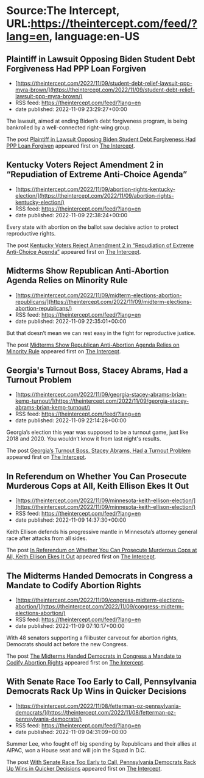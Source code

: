 # Source:The Intercept, URL:https://theintercept.com/feed/?lang=en, language:en-US

## Plaintiff in Lawsuit Opposing Biden Student Debt Forgiveness Had PPP Loan Forgiven
 - [https://theintercept.com/2022/11/09/student-debt-relief-lawsuit-ppp-myra-brown/](https://theintercept.com/2022/11/09/student-debt-relief-lawsuit-ppp-myra-brown/)
 - RSS feed: https://theintercept.com/feed/?lang=en
 - date published: 2022-11-09 23:29:27+00:00

<p>The lawsuit, aimed at ending Biden’s debt forgiveness program, is being bankrolled by a well-connected right-wing group.</p>
<p>The post <a href="https://theintercept.com/2022/11/09/student-debt-relief-lawsuit-ppp-myra-brown/" rel="nofollow">Plaintiff in Lawsuit Opposing Biden Student Debt Forgiveness Had PPP Loan Forgiven</a> appeared first on <a href="https://theintercept.com" rel="nofollow">The Intercept</a>.</p>

## Kentucky Voters Reject Amendment 2 in “Repudiation of Extreme Anti-Choice Agenda”
 - [https://theintercept.com/2022/11/09/abortion-rights-kentucky-election/](https://theintercept.com/2022/11/09/abortion-rights-kentucky-election/)
 - RSS feed: https://theintercept.com/feed/?lang=en
 - date published: 2022-11-09 22:38:24+00:00

<p>Every state with abortion on the ballot saw decisive action to protect reproductive rights.</p>
<p>The post <a href="https://theintercept.com/2022/11/09/abortion-rights-kentucky-election/" rel="nofollow">Kentucky Voters Reject Amendment 2 in “Repudiation of Extreme Anti-Choice Agenda”</a> appeared first on <a href="https://theintercept.com" rel="nofollow">The Intercept</a>.</p>

## Midterms Show Republican Anti-Abortion Agenda Relies on Minority Rule
 - [https://theintercept.com/2022/11/09/midterm-elections-abortion-republicans/](https://theintercept.com/2022/11/09/midterm-elections-abortion-republicans/)
 - RSS feed: https://theintercept.com/feed/?lang=en
 - date published: 2022-11-09 22:35:01+00:00

<p>But that doesn’t mean we can rest easy in the fight for reproductive justice.</p>
<p>The post <a href="https://theintercept.com/2022/11/09/midterm-elections-abortion-republicans/" rel="nofollow">Midterms Show Republican Anti-Abortion Agenda Relies on Minority Rule</a> appeared first on <a href="https://theintercept.com" rel="nofollow">The Intercept</a>.</p>

## Georgia's Turnout Boss, Stacey Abrams, Had a Turnout Problem
 - [https://theintercept.com/2022/11/09/georgia-stacey-abrams-brian-kemp-turnout/](https://theintercept.com/2022/11/09/georgia-stacey-abrams-brian-kemp-turnout/)
 - RSS feed: https://theintercept.com/feed/?lang=en
 - date published: 2022-11-09 22:14:28+00:00

<p>Georgia’s election this year was supposed to be a turnout game, just like 2018 and 2020. You wouldn’t know it from last night's results.</p>
<p>The post <a href="https://theintercept.com/2022/11/09/georgia-stacey-abrams-brian-kemp-turnout/" rel="nofollow">Georgia&#8217;s Turnout Boss, Stacey Abrams, Had a Turnout Problem</a> appeared first on <a href="https://theintercept.com" rel="nofollow">The Intercept</a>.</p>

## In Referendum on Whether You Can Prosecute Murderous Cops at All, Keith Ellison Ekes It Out
 - [https://theintercept.com/2022/11/09/minnesota-keith-ellison-election/](https://theintercept.com/2022/11/09/minnesota-keith-ellison-election/)
 - RSS feed: https://theintercept.com/feed/?lang=en
 - date published: 2022-11-09 14:37:30+00:00

<p>Keith Ellison defends his progressive mantle in Minnesota’s attorney general race after attacks from all sides.</p>
<p>The post <a href="https://theintercept.com/2022/11/09/minnesota-keith-ellison-election/" rel="nofollow">In Referendum on Whether You Can Prosecute Murderous Cops at All, Keith Ellison Ekes It Out</a> appeared first on <a href="https://theintercept.com" rel="nofollow">The Intercept</a>.</p>

## The Midterms Handed Democrats in Congress a Mandate to Codify Abortion Rights
 - [https://theintercept.com/2022/11/09/congress-midterm-elections-abortion/](https://theintercept.com/2022/11/09/congress-midterm-elections-abortion/)
 - RSS feed: https://theintercept.com/feed/?lang=en
 - date published: 2022-11-09 07:10:17+00:00

<p>With 48 senators supporting a filibuster carveout for abortion rights, Democrats should act before the new Congress.</p>
<p>The post <a href="https://theintercept.com/2022/11/09/congress-midterm-elections-abortion/" rel="nofollow">The Midterms Handed Democrats in Congress a Mandate to Codify Abortion Rights</a> appeared first on <a href="https://theintercept.com" rel="nofollow">The Intercept</a>.</p>

## With Senate Race Too Early to Call, Pennsylvania Democrats Rack Up Wins in Quicker Decisions
 - [https://theintercept.com/2022/11/08/fetterman-oz-pennsylvania-democrats/](https://theintercept.com/2022/11/08/fetterman-oz-pennsylvania-democrats/)
 - RSS feed: https://theintercept.com/feed/?lang=en
 - date published: 2022-11-09 04:31:09+00:00

<p>Summer Lee, who fought off big spending by Republicans and their allies at AIPAC, won a House seat and will join the Squad in D.C.</p>
<p>The post <a href="https://theintercept.com/2022/11/08/fetterman-oz-pennsylvania-democrats/" rel="nofollow">With Senate Race Too Early to Call, Pennsylvania Democrats Rack Up Wins in Quicker Decisions</a> appeared first on <a href="https://theintercept.com" rel="nofollow">The Intercept</a>.</p>

